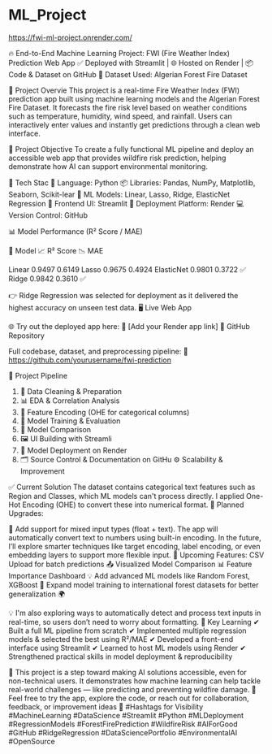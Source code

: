 # ML_Project
https://fwi-ml-project.onrender.com/

🔥 End-to-End Machine Learning Project: FWI (Fire Weather Index) Prediction Web App
✅ Deployed with Streamlit | 🌐 Hosted on Render | 📦 Code & Dataset on GitHub
📍 Dataset Used: Algerian Forest Fire Dataset

📌 Project Overvie
This project is a real-time Fire Weather Index (FWI) prediction app built using machine learning models and the Algerian Forest Fire Dataset. It forecasts the fire risk level based on weather conditions such as temperature, humidity, wind speed, and rainfall. Users can interactively enter values and instantly get predictions through a clean web interface.

🎯 Project Objective
To create a fully functional ML pipeline and deploy an accessible web app that provides wildfire risk prediction, helping demonstrate how AI can support environmental monitoring.

🧠 Tech Stac
🐍 Language: Python
📦 Libraries: Pandas, NumPy, Matplotlib, Seaborn, Scikit-lear
🤖 ML Models: Linear, Lasso, Ridge, ElasticNet Regression
🎨 Frontend UI: Streamlit
🚀 Deployment Platform: Render
💻 Version Control: GitHub

📊 Model Performance (R² Score / MAE)

🧪 Model	📈 R² Score	📉 MAE

Linear	0.9497	0.6149
Lasso	0.9675	0.4924
ElasticNet	0.9801	0.3722
✅ Ridge	0.9842	0.3610 ✅

👉 Ridge Regression was selected for deployment as it delivered the highest accuracy on unseen test data.
🖥 Live Web App

🌐 Try out the deployed app here:
🔗 [Add your Render app link]
💾 GitHub Repository

Full codebase, dataset, and preprocessing pipeline:
🔗 https://github.com/yourusername/fwi-prediction

🔁 Project Pipeline
1. 🧹 Data Cleaning & Preparation
2. 📊 EDA & Correlation Analysis
3. 🔄 Feature Encoding (OHE for categorical columns)
4. 🧠 Model Training & Evaluation
5. 🧪 Model Comparison
6. 🖼 UI Building with Streamli
7. 🚀 Model Deployment on Render
8. 🗂 Source Control & Documentation on GitHu
⚙ Scalability & Improvement

✅ Current Solution
The dataset contains categorical text features such as Region and Classes, which ML models can't process directly.
I applied One-Hot Encoding (OHE) to convert these into numerical format.
🔮 Planned Upgrades:

🔄 Add support for mixed input types (float + text).
The app will automatically convert text to numbers using built-in encoding. In the future, I’ll explore smarter techniques like target encoding, label encoding, or even embedding layers to support more flexible input.
📁 Upcoming Features:
CSV Upload for batch predictions 📤
Visualized Model Comparison 📊
Feature Importance Dashboard 💡
Add advanced ML models like Random Forest, XGBoost 🌲
Expand model training to international forest datasets for better generalization 🌍

💡 I'm also exploring ways to automatically detect and process text inputs in real-time, so users don’t need to worry about formatting.
🌟 Key Learning
✔ Built a full ML pipeline from scratch
✔ Implemented multiple regression models & selected the best using R²/MAE
✔ Developed a front-end interface using Streamlit
✔ Learned to host ML models using Render
✔ Strengthened practical skills in model deployment & reproducibility

🧠 This project is a step toward making AI solutions accessible, even for non-technical users. It demonstrates how machine learning can help tackle real-world challenges — like predicting and preventing wildfire damage.
🤝 Feel free to try the app, explore the code, or reach out for collaboration, feedback, or improvement ideas
🔖 #Hashtags for Visibility
#MachineLearning #DataScience #Streamlit #Python #MLDeployment #RegressionModels #ForestFirePrediction #WildfireRisk #AIForGood #GitHub #RidgeRegression #DataSciencePortfolio #EnvironmentalAI #OpenSource
